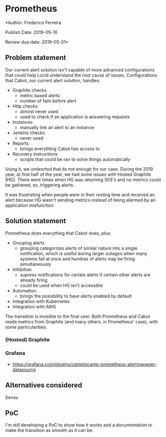 # Prometheus

*Author: Frederico Ferreira

Publish Date: 2019-05-16

Review dua date: 2019-05-31*

## Problem statement
Our current alert solution isn't capable of more advanced configurations that could help Lucid understand the root cause of issues.
Configurations that Cabot, our current alert solution, handles:
* Graphite checks
  * metric based alerts
  * number of fails before alert  
* Http checks
  * almost never used
  * used to check if an application is answering requests
* Instances
  * manually link an alert to an instance
* Jenkins checks
  * never used
* Reports
  * brings everything Cabot has access to
* Recovery instructions
  * scripts that could be ran to solve things automatically

Using it, we undesrtod that its not enough for our case. During the 2019 year, at first half of the year, we had some issues with Hosted Graphite (HG).
There were times when HG was returning 503's and no metrics could be gathered, so, triggering alerts.

It was frustrating when people were in their resting time and received an alert because HG wasn't sending metrics instead of being alarmed by an application misfunction.

## Solution statement
Prometheus does everything that Cabot does, plus:
* Grouping alerts
  * grouping categorizes alerts of similar nature into a single notification, which is useful during larger outages when many systems fail at once and hundres of alerts may be firing simultaneously
* Inhibition
  * supress notifications for certain alerts if certain other alerts are already firing
  * could be used when HG isn't accessible
* Automation
  * brings the possibility to have alerts enabled by default
* Integration with Kubernetes
* Integration with AWS

The transition is invisible to the final user. Both Prometheus and Cabot reads metrics from Graphite (and many others, in Prometheus' case), with some particularities.

### (Hosted) Graphite


### Grafana
* https://grafana.com/plugins/camptocamp-prometheus-alertmanager-datasource

## Alternatives considered
Sensu

## PoC
I'm still developing a PoC to show how it works and a documentation to make the transition as smooth as it can be.
